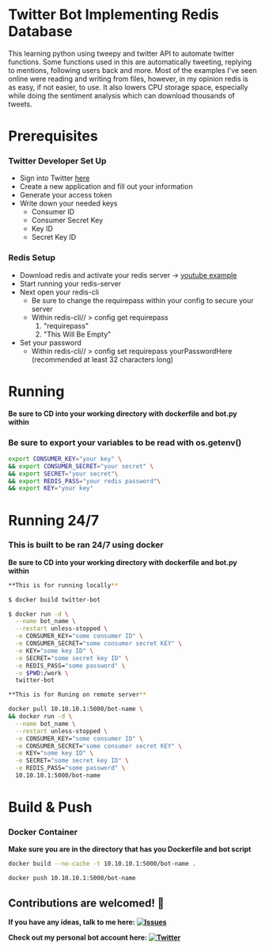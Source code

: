 # Twitter Bot Implementing Redis Database 
This learning python using tweepy and twitter API to automate twitter functions. Some functions used in this are automatically tweeting, replying to mentions, following users back and more. Most of the examples I've seen online were reading and writing from files, however, in my opinion redis is as easy, if not easier, to use. It also lowers CPU storage space, especially while doing the sentiment analysis which can download thousands of tweets.

# Prerequisites

### Twitter Developer Set Up
* Sign into Twitter [here](apps.twitter.com)
* Create a new application and fill out your information
* Generate your access token
* Write down your needed keys
  * Consumer ID
  * Consumer Secret Key
  * Key ID
  * Secret Key ID

### Redis Setup
* Download redis and activate your redis server -> [youtube example](https://www.youtube.com/watch?v=dlI-xpQxcuE)
* Start running your redis-server
* Next open your redis-cli
  * Be sure to change the requirepass within your config to secure your server
  * Within redis-cli// > config get requirepass
    1. "requirepass"
    2. "This Will Be Empty"
* Set your password
  * Within redis-cli// > config set requirepass yourPasswordHere (recommended at least 32 characters long)


# Running
**Be sure to CD into your working directory with dockerfile and bot.py within**

### Be sure to export your variables to be read with os.getenv()
```bash
export CONSUMER_KEY="your key" \
&& export CONSUMER_SECRET="your secret" \
&& export SECRET="your secret"\
&& export REDIS_PASS="your redis password"\
&& export KEY="your key"
```

# Running 24/7

### This is built to be ran 24/7 using docker
**Be sure to CD into your working directory with dockerfile and bot.py within**

```bash
**This is for running locally**

$ docker build twitter-bot

$ docker run -d \
  --name bot_name \
  --restart unless-stopped \
  -e CONSUMER_KEY="some consumer ID" \
  -e CONSUMER_SECRET="some consumer secret KEY" \
  -e KEY="some key ID" \
  -e SECRET="some secret key ID" \
  -e REDIS_PASS="some password" \
  -v $PWD:/work \
  twitter-bot
```


```bash
**This is for Runing on remote server**

docker pull 10.10.10.1:5000/bot-name \
&& docker run -d \
  --name bot_name \
  --restart unless-stopped \
  -e CONSUMER_KEY="some consumer ID" \
  -e CONSUMER_SECRET="some consumer secret KEY" \
  -e KEY="some key ID" \
  -e SECRET="some secret key ID" \
  -e REDIS_PASS="some password" \
  10.10.10.1:5000/bot-name
```

# Build & Push 

### Docker Container
**Make sure you are in the directory that has you Dockerfile and bot script**
```bash
docker build --no-cache -t 10.10.10.1:5000/bot-name .

docker push 10.10.10.1:5000/bot-name
```

## Contributions are welcomed! 💚
**If you have any ideas, talk to me here: [![Issues][1.4]][1]**

**Check out my personal bot account here: [![Twitter][1.2]][2]**



<!-- link to issues page -->

[1]: https://github.com/abspen1/twitter-bot/issues

<!-- links to your social media accounts -->

[2]: https://twitter.com/interntendie

<!-- icons without padding -->

[1.2]: http://i.imgur.com/wWzX9uB.png (twitter icon without padding)
[1.4]: https://i.imgur.com/2SqWbO1.png (mail icon without padding)